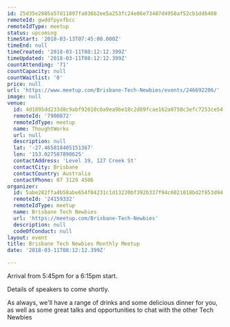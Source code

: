 ```yaml
---
id: 25d35e2885a57d11897fa036b2ee5a253fc24e06e73487d4958af52cb1dd6408
remoteId: gwddfpyxfbcc
remoteIdType: meetup
status: upcoming
timeStart: '2018-03-13T07:45:00.000Z'
timeEnd: null
timeCreated: '2018-03-11T08:12:12.399Z'
timeUpdated: '2018-03-11T08:12:12.399Z'
countAttending: '71'
countCapacity: null
countWaitlist: '0'
price: null
url: 'https://www.meetup.com/Brisbane-Tech-Newbies/events/246692206/'
image: null
venue:
  id: 4d1895dd233d8c9abf92010c0a9ea9be18c2d89fcae162a0750c3efc7253ce54
  remoteId: '7900072'
  remoteIdType: meetup
  name: ThoughtWorks
  url: null
  description: null
  lat: '-27.465818405151367'
  lon: '153.027587890625'
  contactAddress: 'Level 19, 127 Creek St'
  contactCity: Brisbane
  contactCountry: Australia
  contactPhone: 07 3129 4506
organizer:
  id: 5abe282ffa4b58abe654f04231c1d13230bf392b337f94c6021018bd2f853d94
  remoteId: '24159332'
  remoteIdType: meetup
  name: Brisbane Tech Newbies
  url: 'https://meetup.com/Brisbane-Tech-Newbies'
  description: null
  codeOfConduct: null
layout: event
title: Brisbane Tech Newbies Monthly Meetup
date: '2018-03-11T08:12:12.399Z'

---
```

<p>Arrival from 5:45pm for a 6:15pm start.</p> <p>Details of speakers to come shortly.</p> <p>As always, we'll have a range of drinks and some delicious dinner for you, as well as some great talks and opportunities to chat with the other Tech Newbies</p>
